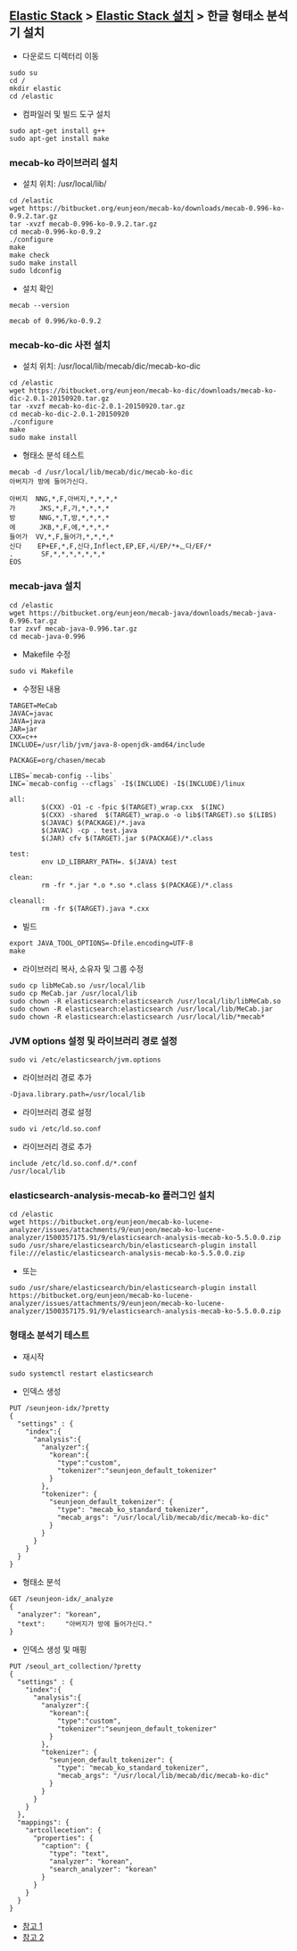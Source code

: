 ﻿## [Elastic Stack](https://github.com/colaboy2010hot/ElasticStack/blob/master/README.md) > [Elastic Stack 설치](https://github.com/colaboy2010hot/ElasticStack/blob/master/Install/README.md) > 한글 형태소 분석기 설치

* 다운로드 디렉터리 이동
```
sudo su
cd /
mkdir elastic
cd /elastic
```

* 컴파일러 및 빌드 도구 설치
```
sudo apt-get install g++
sudo apt-get install make
```

### mecab-ko 라이브러리 설치
* 설치 위치: /usr/local/lib/
```
cd /elastic
wget https://bitbucket.org/eunjeon/mecab-ko/downloads/mecab-0.996-ko-0.9.2.tar.gz
tar -xvzf mecab-0.996-ko-0.9.2.tar.gz
cd mecab-0.996-ko-0.9.2
./configure
make
make check
sudo make install
sudo ldconfig
```
* 설치 확인
```
mecab --version
```
```
mecab of 0.996/ko-0.9.2
```

### mecab-ko-dic 사전 설치
* 설치 위치: /usr/local/lib/mecab/dic/mecab-ko-dic
```
cd /elastic
wget https://bitbucket.org/eunjeon/mecab-ko-dic/downloads/mecab-ko-dic-2.0.1-20150920.tar.gz
tar -xvzf mecab-ko-dic-2.0.1-20150920.tar.gz  
cd mecab-ko-dic-2.0.1-20150920
./configure
make
sudo make install
```
* 형태소 분석 테스트
```
mecab -d /usr/local/lib/mecab/dic/mecab-ko-dic
아버지가 방에 들어가신다.
```
```
아버지  NNG,*,F,아버지,*,*,*,*
가      JKS,*,F,가,*,*,*,*
방      NNG,*,T,방,*,*,*,*
에      JKB,*,F,에,*,*,*,*
들어가  VV,*,F,들어가,*,*,*,*
신다    EP+EF,*,F,신다,Inflect,EP,EF,시/EP/*+ᆫ다/EF/*
.       SF,*,*,*,*,*,*,*
EOS
```

### mecab-java 설치

```
cd /elastic
wget https://bitbucket.org/eunjeon/mecab-java/downloads/mecab-java-0.996.tar.gz
tar zxvf mecab-java-0.996.tar.gz
cd mecab-java-0.996
```
* Makefile 수정
```
sudo vi Makefile
```
* 수정된 내용
```
TARGET=MeCab
JAVAC=javac
JAVA=java
JAR=jar
CXX=c++
INCLUDE=/usr/lib/jvm/java-8-openjdk-amd64/include

PACKAGE=org/chasen/mecab

LIBS=`mecab-config --libs`
INC=`mecab-config --cflags` -I$(INCLUDE) -I$(INCLUDE)/linux

all:
        $(CXX) -O1 -c -fpic $(TARGET)_wrap.cxx  $(INC)
        $(CXX) -shared  $(TARGET)_wrap.o -o lib$(TARGET).so $(LIBS)
        $(JAVAC) $(PACKAGE)/*.java
        $(JAVAC) -cp . test.java
        $(JAR) cfv $(TARGET).jar $(PACKAGE)/*.class

test:
        env LD_LIBRARY_PATH=. $(JAVA) test

clean:
        rm -fr *.jar *.o *.so *.class $(PACKAGE)/*.class

cleanall:
        rm -fr $(TARGET).java *.cxx
```
* 빌드
```
export JAVA_TOOL_OPTIONS=-Dfile.encoding=UTF-8
make
```
* 라이브러리 복사, 소유자 및 그룹 수정
```
sudo cp libMeCab.so /usr/local/lib
sudo cp MeCab.jar /usr/local/lib
sudo chown -R elasticsearch:elasticsearch /usr/local/lib/libMeCab.so
sudo chown -R elasticsearch:elasticsearch /usr/local/lib/MeCab.jar
sudo chown -R elasticsearch:elasticsearch /usr/local/lib/*mecab*
```

### JVM options 설정 및 라이브러리 경로 설정

```
sudo vi /etc/elasticsearch/jvm.options
```
* 라이브러리 경로 추가
```
-Djava.library.path=/usr/local/lib
```
* 라이브러리 경로 설정
```
sudo vi /etc/ld.so.conf
```
* 라이브러리 경로 추가
```
include /etc/ld.so.conf.d/*.conf
/usr/local/lib
```

### elasticsearch-analysis-mecab-ko 플러그인 설치
```
cd /elastic
wget https://bitbucket.org/eunjeon/mecab-ko-lucene-analyzer/issues/attachments/9/eunjeon/mecab-ko-lucene-analyzer/1500357175.91/9/elasticsearch-analysis-mecab-ko-5.5.0.0.zip
sudo /usr/share/elasticsearch/bin/elasticsearch-plugin install file:///elastic/elasticsearch-analysis-mecab-ko-5.5.0.0.zip
```
* 또는
```
sudo /usr/share/elasticsearch/bin/elasticsearch-plugin install https://bitbucket.org/eunjeon/mecab-ko-lucene-analyzer/issues/attachments/9/eunjeon/mecab-ko-lucene-analyzer/1500357175.91/9/elasticsearch-analysis-mecab-ko-5.5.0.0.zip
```


### 형태소 분석기 테스트

* 재시작
```
sudo systemctl restart elasticsearch
```

* 인덱스 생성
```
PUT /seunjeon-idx/?pretty
{
  "settings" : {
    "index":{
      "analysis":{
        "analyzer":{
          "korean":{
            "type":"custom",
            "tokenizer":"seunjeon_default_tokenizer"
          }
        },
        "tokenizer": {
          "seunjeon_default_tokenizer": {
            "type": "mecab_ko_standard_tokenizer",
            "mecab_args": "/usr/local/lib/mecab/dic/mecab-ko-dic"
          }
        }
      }
    }
  }
}
```
* 형태소 분석
```
GET /seunjeon-idx/_analyze 
{
  "analyzer": "korean", 
  "text":     "아버지가 방에 들어가신다."
}
```

* 인덱스 생성 및 매핑
```
PUT /seoul_art_collection/?pretty
{
  "settings" : {
    "index":{
      "analysis":{
        "analyzer":{
          "korean":{
            "type":"custom",
            "tokenizer":"seunjeon_default_tokenizer"
          }
        },
        "tokenizer": {
          "seunjeon_default_tokenizer": {
            "type": "mecab_ko_standard_tokenizer",
            "mecab_args": "/usr/local/lib/mecab/dic/mecab-ko-dic"
          }
        }
      }
    }
  },
  "mappings": {
    "artcollecetion": {
      "properties": {
        "caption": {
          "type": "text",
          "analyzer": "korean", 
          "search_analyzer": "korean" 
        }
      }
    }
  }
}
```

* [참고 1](http://www.popit.kr/%EC%9D%80%EC%A0%84%ED%95%9C%EB%8B%A2-%EC%84%A4%EC%B9%98-%EC%99%84%EC%A0%84%EC%A0%95%EB%B3%B5/)
* [참고 2](http://guruble.com/?p=416)